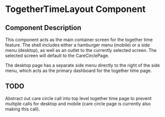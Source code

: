 # TogetherTimeLayout Component

## Component Description

This component acts as the main container screen for the together time feature. The shell includes either a hamburger menu (mobile) or a side menu (desktop), as well as an outlet to the currently selected screen. The selected screen will default to the CareCirclePage.

The desktop page has a separate side menu directly to the right of the side menu, which acts as the primary dashboard for the together time page.

## TODO

Abstract out care circle call into top level together time page to prevent multiple calls for desktop and mobile (care circle page is currently also making this call).
